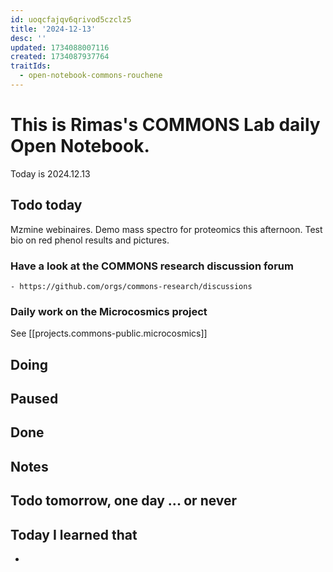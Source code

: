 ```yaml
---
id: uoqcfajqv6qrivod5czclz5
title: '2024-12-13'
desc: ''
updated: 1734088007116
created: 1734087937764
traitIds:
  - open-notebook-commons-rouchene
---
```




# This is Rimas's COMMONS Lab daily Open Notebook.

Today is 2024.12.13

## Todo today
 Mzmine webinaires.
 Demo mass spectro for proteomics this afternoon. 
 Test bio on red phenol results and pictures. 

### Have a look at the COMMONS research discussion forum
    - https://github.com/orgs/commons-research/discussions

### Daily work on the Microcosmics project

See [[projects.commons-public.microcosmics]]


###
###

## Doing

## Paused

## Done

## Notes

## Todo tomorrow, one day ... or never 


###
###


## Today I learned that

- 